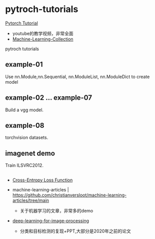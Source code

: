 # pytroch-tutorials

[Pytorch Tutorial](https://www.youtube.com/watch?v=2S1dgHpqCdk&list=PLhhyoLH6IjfxeoooqP9rhU3HJIAVAJ3Vz&ab_channel=AladdinPersson)
 - youtube的教学视频，非常全面
 - [Machine-Learning-Collection](https://github.com/aladdinpersson/Machine-Learning-Collection)


pytroch tutorials

## example-01
Use nn.Module,nn.Sequential, nn.ModuleList, nn.ModuleDict to create model

## example-02 ... example-07
Build a vgg model.

## example-08
torchvision datasets.

## imagenet demo
Train ILSVRC2012.

## 
- [Cross-Entropy Loss Function](https://towardsdatascience.com/cross-entropy-loss-function-f38c4ec8643e)
- machine-learning-articles | https://github.com/christianversloot/machine-learning-articles/tree/main
  - 关于机器学习的文章，非常多的demo

- [deep-learning-for-image-processing](https://github.com/WZMIAOMIAO/deep-learning-for-image-processing)
  - 分类和目标检测的复现+PPT,大部分是2020年之前的论文